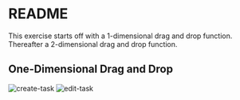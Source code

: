 # README

This exercise starts off with a 1-dimensional drag and drop function.
Thereafter a 2-dimensional drag and drop function.

## One-Dimensional Drag and Drop

![create-task](https://github.com/anthonybchung/stimulus_drag_and_drop/assets/99620815/cdf06814-f2e0-4d78-a0d1-e6261f4127a6)
![edit-task](https://github.com/anthonybchung/stimulus_drag_and_drop/assets/99620815/f866d309-76c0-4fde-a154-1020b375925e)
